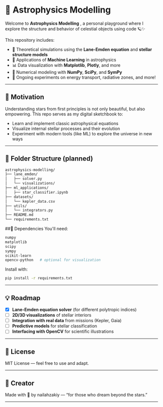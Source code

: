 # 🌌 Astrophysics Modelling

Welcome to **Astrophysics Modelling** , a personal playground where I explore the structure and behavior of celestial objects using code 🪐✨

This repository includes:
- 🔭 Theoretical simulations using the **Lane-Emden equation** and **stellar structure models**
- 🧠 Applications of **Machine Learning** in astrophysics
- 📊 Data visualization with **Matplotlib**, **Plotly**, and more
- 🧮 Numerical modeling with **NumPy**, **SciPy**, and **SymPy**
- 🌠 Ongoing experiments on energy transport, radiative zones, and more!

---

## 🚀 Motivation

Understanding stars from first principles is not only beautiful, but also empowering. This repo serves as my digital sketchbook to:

- Learn and implement classic astrophysical equations
- Visualize internal stellar processes and their evolution
- Experiment with modern tools (like ML) to explore the universe in new ways

---

## 📂 Folder Structure (planned)

```bash
astrophysics-modelling/
├── lane_emden/
│   ├── solver.py
│   └── visualizations/
├── ml_applications/
│   ├── star_classifier.ipynb
├── datasets/
│   └── kepler_data.csv
├── utils/
│   └── integrators.py
├── README.md
└── requirements.txt
```
##📌 Dependencies
You'll need:
```bash
numpy
matplotlib
scipy
sympy
scikit-learn
opencv-python   # optional for visualization
```

Install with:
```bash
pip install -r requirements.txt
```

---

## 💡 Roadmap

- [x] **Lane-Emden equation solver** (for different polytropic indices)  
- [ ] **2D/3D visualizations** of stellar interiors  
- [ ] **Integration with real data** from missions (Kepler, Gaia)  
- [ ] **Predictive models** for stellar classification  
- [ ] **Interfacing with OpenCV** for scientific illustrations

---

## 📖 License
MIT License — feel free to use and adapt.

---
## 🌠 Creator

Made with 💫 by nailahzakiy — “for those who dream beyond the stars.”

---
